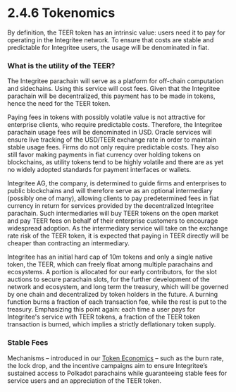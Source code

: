 # 2.4.6 Tokenomics

By definition, the TEER token has an intrinsic value: users need it to pay for operating in the Integritee network. To ensure that costs are stable and predictable for Integritee users, the usage will be denominated in fiat.

### **What is the utility of the TEER?**

The Integritee parachain will serve as a platform for off-chain computation and sidechains. Using this service will cost fees. Given that the Integritee parachain will be decentralized, this payment has to be made in tokens, hence the need for the TEER token.

Paying fees in tokens with possibly volatile value is not attractive for enterprise clients, who require predictable costs. Therefore, the Integritee parachain usage fees will be denominated in USD. Oracle services will ensure live tracking of the USD/TEER exchange rate in order to maintain stable usage fees. Firms do not only require predictable costs. They also still favor making payments in fiat currency over holding tokens on blockchains, as utility tokens tend to be highly volatile and there are as yet no widely adopted standards for payment interfaces or wallets.

Integritee AG, the company, is determined to guide firms and enterprises to public blockchains and will therefore serve as an optional intermediary (possibly one of many), allowing clients to pay predetermined fees in fiat currency in return for services provided by the decentralized Integritee parachain. Such intermediaries will buy TEER tokens on the open market and pay TEER fees on behalf of their enterprise customers to encourage widespread adoption. As the intermediary service will take on the exchange rate risk of the TEER token, it is expected that paying in TEER directly will be cheaper than contracting an intermediary.

Integritee has an initial hard cap of 10m tokens and only a single native token, the TEER, which can freely float among multiple parachains and ecosystems. A portion is allocated for our early contributors, for the slot auctions to secure parachain slots, for the further development of the network and ecosystem, and long term the treasury, which will be governed by one chain and decentralized by token holders in the future. A burning function burns a fraction of each transaction fee, while the rest is put to the treasury. Emphasizing this point again: each time a user pays for Integritee's service with TEER tokens, a fraction of the TEER token transaction is burned, which implies a strictly deflationary token supply.&#x20;

### **Stable Fees**

Mechanisms – introduced in our [Token Economics](https://uploads-ssl.webflow.com/60c21bdfde439ba700ea5c56/60e6b16b0d252defda72fe07\_Integritee%20AG%20Token%20Economics\_2021.pdf) – such as the burn rate, the lock drop, and the incentive campaigns aim to ensure Integritee’s sustained access to Polkadot parachains while guaranteeing stable fees for service users and an appreciation of the TEER token.

